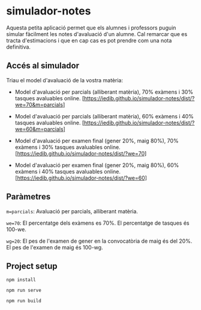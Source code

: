 # simulador-notes

Aquesta petita aplicació permet que els alumnes i professors puguin simular fàcilment les notes d'avaluació d'un alumne.
Cal remarcar que es tracta d'estimacions i que en cap cas es pot prendre com una nota definitiva.

## Accés al simulador

Triau el model d'avaluació de la vostra matèria:

- Model d'avaluació per parcials (alliberant matèria), 70% exàmens i 30% tasques avaluables online.
[https://iedib.github.io/simulador-notes/dist/?we=70&m=parcials] 

- Model d'avaluació per parcials (alliberant matèria), 60% exàmens i 40% tasques avaluables online.
[https://iedib.github.io/simulador-notes/dist/?we=60&m=parcials] 

- Model d'avaluació per examen final (gener 20%, maig 80%), 70% exàmens i 30% tasques avaluables online.
[https://iedib.github.io/simulador-notes/dist/?we=70] 

- Model d'avaluació per examen final (gener 20%, maig 80%), 60% exàmens i 40% tasques avaluables online.
[https://iedib.github.io/simulador-notes/dist/?we=60] 


## Paràmetres

```m=parcials```: Avaluació per parcials, alliberant matèria.

```we=70```: El percentatge dels exàmens es 70%. El percentatge de tasques és 100-we.

```wg=20```: El pes de l'examen de gener en la convocatòria de maig és del 20%. El pes de l'examen de maig és 100-wg.

## Project setup
```
npm install
```
```
npm run serve
```
```
npm run build
```